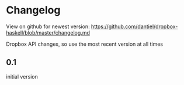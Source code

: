 # Changelog

View on github for newest version: https://github.com/dantiel/dropbox-haskell/blob/master/changelog.md

Dropbox API changes, so use the most recent version at all times

## 0.1

initial version